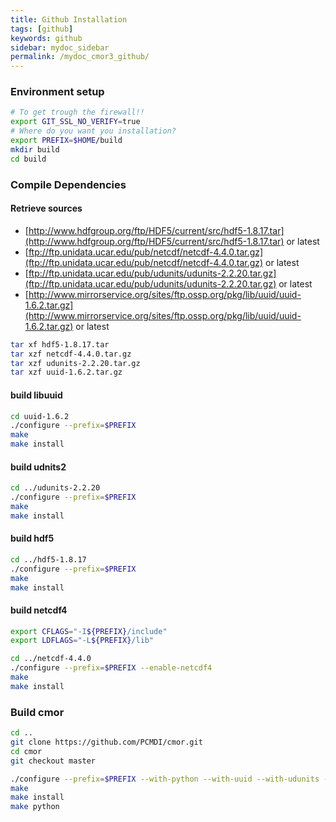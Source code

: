 ```yaml
---
title: Github Installation
tags: [github]
keywords: github
sidebar: mydoc_sidebar
permalink: /mydoc_cmor3_github/
---
```

### Environment setup


```bash
# To get trough the firewall!!
export GIT_SSL_NO_VERIFY=true 
# Where do you want you installation?
export PREFIX=$HOME/build
mkdir build
cd build
```

### Compile Dependencies

#### Retrieve sources

* [http://www.hdfgroup.org/ftp/HDF5/current/src/hdf5-1.8.17.tar](http://www.hdfgroup.org/ftp/HDF5/current/src/hdf5-1.8.17.tar) or latest
* [ftp://ftp.unidata.ucar.edu/pub/netcdf/netcdf-4.4.0.tar.gz](ftp://ftp.unidata.ucar.edu/pub/netcdf/netcdf-4.4.0.tar.gz) or latest
* [ftp://ftp.unidata.ucar.edu/pub/udunits/udunits-2.2.20.tar.gz](ftp://ftp.unidata.ucar.edu/pub/udunits/udunits-2.2.20.tar.gz) or latest
* [http://www.mirrorservice.org/sites/ftp.ossp.org/pkg/lib/uuid/uuid-1.6.2.tar.gz](http://www.mirrorservice.org/sites/ftp.ossp.org/pkg/lib/uuid/uuid-1.6.2.tar.gz) or latest

```bash
tar xf hdf5-1.8.17.tar
tar xzf netcdf-4.4.0.tar.gz
tar xzf udunits-2.2.20.tar.gz
tar xzf uuid-1.6.2.tar.gz
```

#### build libuuid

```bash
cd uuid-1.6.2
./configure --prefix=$PREFIX
make 
make install
```

#### build udnits2

```bash
cd ../udunits-2.2.20
./configure --prefix=$PREFIX
make
make install
```

#### build hdf5

```bash
cd ../hdf5-1.8.17
./configure --prefix=$PREFIX
make  
make install
```

#### build netcdf4

```bash
export CFLAGS="-I${PREFIX}/include"
export LDFLAGS="-L${PREFIX}/lib"

cd ../netcdf-4.4.0
./configure --prefix=$PREFIX --enable-netcdf4
make 
make install
```

### Build cmor 

```bash
cd ..
git clone https://github.com/PCMDI/cmor.git
cd cmor
git checkout master

./configure --prefix=$PREFIX --with-python --with-uuid --with-udunits --with-netcdf=$PREFIX/ 
make 
make install
make python
```



